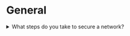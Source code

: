 # General

<details>

<summary>What steps do you take to secure a network?</summary>

1. Establish a security policy and enforce it: Establish a security policy that outlines acceptable usage of the network, including rules and guidelines for accessing, managing, and maintaining the network.
2. Implement a firewall: A firewall is a software or hardware system that filters the incoming and outgoing traffic to the network, keeping malicious traffic out.
3. Install antivirus and malware protection: Antivirus software helps detect and remove malicious programs from the network.
4. Use strong passwords: Use strong, unique passwords for all accounts on the network and require regular password changes.
5. Enable two-factor authentication: Two-factor authentication adds an extra layer of security by requiring two forms of authentication—such as a password plus a text message with a code—before a person can access a network.
6. Limit user access: Restrict access to sensitive information or systems to only those individuals who absolutely need it.
7. Perform regular security audits: Regularly audit the network to ensure that security measures are up to date, and that there are no vulnerabilities or weak spots.
8. Keep software and firmware up to date: Security patches and software updates are critical for keeping the network secure. Ensure that all software

</details>
